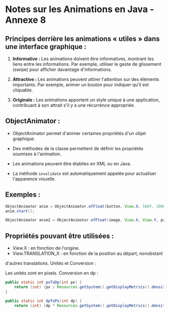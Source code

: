 # Notes sur les Animations en Java - Annexe 8

## Principes derrière les animations « utiles » dans une interface graphique :

1. **Informative :** Les animations doivent être informatives, montrant les liens entre les informations. Par exemple, utiliser le geste de glissement (swipe) pour afficher davantage d'informations.

2. **Attractive :** Les animations peuvent attirer l'attention sur des éléments importants. Par exemple, animer un bouton pour indiquer qu'il est cliquable.

3. **Originale :** Les animations apportent un style unique à une application, contribuant à son attrait s'il y a une récurrence appropriée.

## ObjectAnimator :

- ObjectAnimator permet d'animer certaines propriétés d'un objet graphique.
  
- Des méthodes de la classe permettent de définir les propriétés soumises à l'animation.

- Les animations peuvent être établies en XML ou en Java.

- La méthode `invalidate` est automatiquement appelée pour actualiser l'apparence visuelle.

## Exemples :

```java
ObjectAnimator anim = ObjectAnimator.ofFloat(button, View.X, 500f, 1000f);
anim.start();

ObjectAnimator anim2 = ObjectAnimator.ofFloat(image, View.X, View.Y, path);
```
## Propriétés pouvant être utilisées :
- View.X : en fonction de l'origine.
- View.TRANSLATION_X : en fonction de la position au départ, nonobstant 

d'autres translations.
Unités et Conversion :

Les unités sont en pixels. Conversion en dp :

```java
public static int pxToDp(int px) {
    return (int) (px / Resources.getSystem().getDisplayMetrics().density);
}

public static int dpToPx(int dp) {
    return (int) (dp * Resources.getSystem().getDisplayMetrics().density);
```